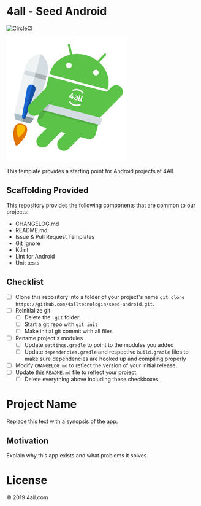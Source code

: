 # 4all - Seed Android

[![CircleCI](https://circleci.com/gh/4alltecnologia/seed-android/tree/master.svg?style=svg)](https://circleci.com/gh/4alltecnologia/seed-android/tree/master)

![{w=100%}](art/android.png)

This template provides a starting point for Android projects at 4All.

## Scaffolding Provided

This repository provides the following components that are common to our projects:

- CHANGELOG.md
- README.md
- Issue & Pull Request Templates
- Git Ignore
- Ktlint
- Lint for Android
- Unit tests

## Checklist

- [ ] Clone this repository into a folder of your project's name `git clone https://github.com/4alltecnologia/seed-android.git`.
- [ ] Reinitialize git
    - [ ] Delete the `.git` folder
    - [ ] Start a git repo with `git init`
    - [ ] Make initial git commit with all files
- [ ] Rename project's modules
    - [ ] Update `settings.gradle` to point to the modules you added
    - [ ] Update `dependencies.gradle` and respective `build.gradle` files to make sure dependencies are hooked up and compiling properly
- [ ] Modify `CHANGELOG.md` to reflect the version of your initial release.
- [ ] Update this `README.md` file to reflect your project.
    - [ ] Delete everything above including these checkboxes

# Project Name

Replace this text with a synopsis of the app.

## Motivation

Explain why this app exists and what problems it solves.

# License

 © 2019 4all.com